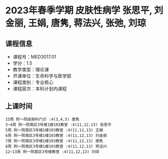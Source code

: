 # 2023年春季学期 皮肤性病学 张思平, 刘金丽, 王娟, 唐隽, 蒋法兴, 张弛, 刘琼






## 课程信息

- 课程号：MED3017.01
- 学分：1.5
- 教学类型：理论课
- 开课单位：生命科学与医学部
- 课程类别：专业核心
- 课程层次：本科计划内课程

## 上课时间

```
15周 附一院皮肤科门诊 :4(3,4,5) 唐隽
3~4周 附一院南区3号楼1楼103教室 :4(11,12,13) 张思平
5周 附一院南区3号楼1楼103教室 :4(11,12,13) 王娟
6周 附一院南区3号楼1楼103教室 :4(11,12,13) 刘金丽
7周 附一院南区3号楼1楼103教室 :4(11,12,13) 唐隽
8周 附一院南区3号楼1楼103教室 :4(11,12,13) 蒋法兴
12~13周 附一院南区3号楼教室 :4(11,12,13) 刘琼
```

